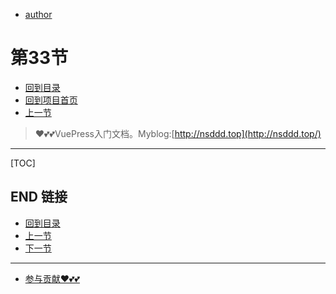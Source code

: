 + [author](https://github.com/3293172751)
# 第33节
+ [回到目录](../README.md)
+ [回到项目首页](../../README.md)
+ [上一节](32.md)
> ❤️💕💕VuePress入门文档。Myblog:[http://nsddd.top](http://nsddd.top/)
---
[TOC]





## END 链接
+ [回到目录](../README.md)
+ [上一节](32.md)
+ [下一节](34.md)
---
+ [参与贡献❤️💕💕](https://github.com/3293172751/Block_Chain/blob/master/Git/git-contributor.md)